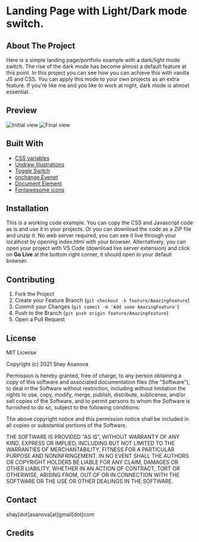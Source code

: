 # Landing Page with Light/Dark mode switch.

## About The Project

Here is a simple landing page/portfolio example with a dark/light mode switch.
The rise of the dark mode has become almost a default feature at this point. In this project you can see how you can achieve this with vanilla JS and CSS.
You can apply this mode to your own projects as an extra feature.
If you're like me and you like to work at night, dark mode is almost essential.

## Preview

![Initial view](media/image1.png)
![Final view](media/image2.png)

## Built With

- [CSS variables](https://developer.mozilla.org/en-US/docs/Web/CSS/Using_CSS_custom_properties)
- [Undraw Illustrations](https://undraw.co/illustrations)
- [Toggle Switch](https://www.w3schools.com/howto/howto_css_switch.asp)
- [onchange Evenet](https://www.w3schools.com/jsref/event_onchange.asp)
- [Document Element](https://developer.mozilla.org/en-US/docs/Web/API/Document/documentElement)
- [Fontawesome icons](https://fontawesome.com/v5.15/icons?d=gallery&q=close&m=free)

## Installation

This is a working code example.
You can copy the CSS and Javascript code as is and use it in your projects.
Or you can download the code as a ZIP file and unzip it. No web server required, you can see it live through your localhost by opening index.html with your browser. Alternatively, you can open your project with VS Code (download live server extension) and click on **Go Live** at the bottom right corner, it should open in your default browser.

## Contributing

1. Fork the Project
2. Create your Feature Branch (`git checkout -b feature/AmazingFeature`)
3. Commit your Changes (`git commit -m 'Add some AmazingFeature'`)
4. Push to the Branch (`git push origin feature/AmazingFeature`)
5. Open a Pull Request

## License

MIT License

Copyright (c) 2021 Shay Asanova

Permission is hereby granted, free of charge, to any person obtaining a copy
of this software and associated documentation files (the "Software"), to deal
in the Software without restriction, including without limitation the rights
to use, copy, modify, merge, publish, distribute, sublicense, and/or sell
copies of the Software, and to permit persons to whom the Software is
furnished to do so, subject to the following conditions:

The above copyright notice and this permission notice shall be included in all
copies or substantial portions of the Software.

THE SOFTWARE IS PROVIDED "AS IS", WITHOUT WARRANTY OF ANY KIND, EXPRESS OR
IMPLIED, INCLUDING BUT NOT LIMITED TO THE WARRANTIES OF MERCHANTABILITY,
FITNESS FOR A PARTICULAR PURPOSE AND NONINFRINGEMENT. IN NO EVENT SHALL THE
AUTHORS OR COPYRIGHT HOLDERS BE LIABLE FOR ANY CLAIM, DAMAGES OR OTHER
LIABILITY, WHETHER IN AN ACTION OF CONTRACT, TORT OR OTHERWISE, ARISING FROM,
OUT OF OR IN CONNECTION WITH THE SOFTWARE OR THE USE OR OTHER DEALINGS IN THE
SOFTWARE.

## Contact

shay[dot]asanova[at]gmail[dot]com

## Credits

